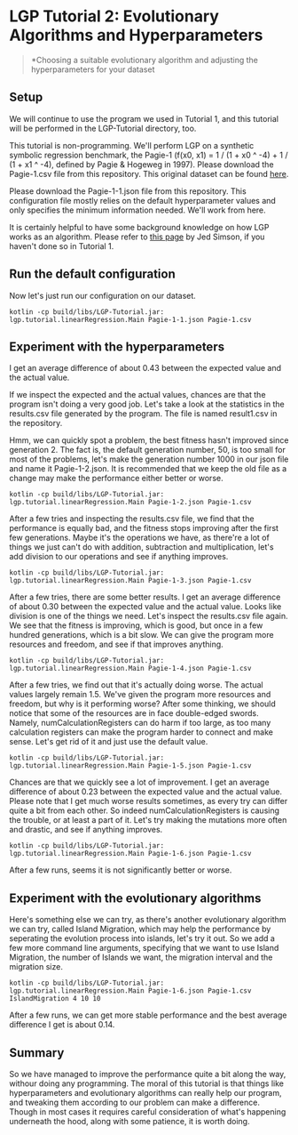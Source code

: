 # LGP Tutorial 2: Evolutionary Algorithms and Hyperparameters

> *Choosing a suitable evolutionary algorithm and adjusting the hyperparameters for your dataset

## Setup

We will continue to use the program we used in Tutorial 1, and this tutorial will be performed in the LGP-Tutorial directory, too.

This tutorial is non-programming. We'll perform LGP on a synthetic symbolic regression benchmark, the Pagie-1 (f(x0, x1) = 1 / (1 + x0 ^ -4) + 1 / (1 + x1 ^ -4), defined by Pagie & Hogeweg in 1997). Please download the Pagie-1.csv file from this repository. This original dataset can be found [here](https://github.com/PonyGE/PonyGE2/blob/master/datasets/Paige1/Train.txt).

Please download the Pagie-1-1.json file from this repository. This configuration file mostly relies on the default hyperparameter values and only specifies the minimum information needed. We'll work from here.

It is certainly helpful to have some background knowledge on how LGP works as an algorithm. Please refer to [this page](http://lgp-tutorial.jedsimson.co.nz/lgp/lgp.html) by Jed Simson, if you haven't done so in Tutorial 1.

## Run the default configuration

Now let's just run our configuration on our dataset.

```
kotlin -cp build/libs/LGP-Tutorial.jar: lgp.tutorial.linearRegression.Main Pagie-1-1.json Pagie-1.csv
```

## Experiment with the hyperparameters

I get an average difference of about 0.43 between the expected value and the actual value.

If we inspect the expected and the actual values, chances are that the program isn't doing a very good job. Let's take a look at the statistics in the results.csv file generated by the program. The file is named result1.csv in the repository.

Hmm, we can quickly spot a problem, the best fitness hasn't improved since generation 2. The fact is, the default generation number, 50, is too small for most of the problems, let's make the generation number 1000 in our json file and name it Pagie-1-2.json. It is recommended that we keep the old file as a change may make the performance either better or worse.

```
kotlin -cp build/libs/LGP-Tutorial.jar: lgp.tutorial.linearRegression.Main Pagie-1-2.json Pagie-1.csv
```

After a few tries and inspecting the results.csv file, we find that the performance is equally bad, and the fitness stops improving after the first few generations. Maybe it's the operations we have, as there're a lot of things we just can't do with addition, subtraction and multiplication, let's add division to our operations and see if anything improves.

```
kotlin -cp build/libs/LGP-Tutorial.jar: lgp.tutorial.linearRegression.Main Pagie-1-3.json Pagie-1.csv
```

After a few tries, there are some better results. I get an average difference of about 0.30 between the expected value and the actual value. Looks like division is one of the things we need. Let's inspect the results.csv file again. We see that the fitness is improving, which is good, but once in a few hundred generations, which is a bit slow. We can give the program more resources and freedom, and see if that improves anything.

```
kotlin -cp build/libs/LGP-Tutorial.jar: lgp.tutorial.linearRegression.Main Pagie-1-4.json Pagie-1.csv
```

After a few tries, we find out that it's actually doing worse. The actual values largely remain 1.5. We've given the program more resources and freedom, but why is it performing worse? After some thinking, we should notice that some of the resources are in face double-edged swords. Namely, numCalculationRegisters can do harm if too large, as too many calculation registers can make the program harder to connect and make sense. Let's get rid of it and just use the default value.

```
kotlin -cp build/libs/LGP-Tutorial.jar: lgp.tutorial.linearRegression.Main Pagie-1-5.json Pagie-1.csv
```

Chances are that we quickly see a lot of improvement. I get an average difference of about 0.23 between the expected value and the actual value. Please note that I get much worse results sometimes, as every try can differ quite a bit from each other. So indeed numCalculationRegisters is causing the trouble, or at least a part of it. Let's try making the mutations more often and drastic, and see if anything improves.

```
kotlin -cp build/libs/LGP-Tutorial.jar: lgp.tutorial.linearRegression.Main Pagie-1-6.json Pagie-1.csv
```

After a few runs, seems it is not significantly better or worse.

## Experiment with the evolutionary algorithms

Here's something else we can try, as there's another evolutionary algorithm we can try, called Island Migration, which may help the performance by seperating the evolution process into islands, let's try it out. So we add a few more command line arguments, specifying that we want to use Island Migration, the number of Islands we want, the migration interval and the migration size.

```
kotlin -cp build/libs/LGP-Tutorial.jar: lgp.tutorial.linearRegression.Main Pagie-1-6.json Pagie-1.csv IslandMigration 4 10 10
```

After a few runs, we can get more stable performance and the best average difference I get is about 0.14.

## Summary

So we have managed to improve the performance quite a bit along the way, withour doing any programming. The moral of this tutorial is that things like hyperparameters and evolutionary algorithms can really help our program, and tweaking them according to our problem can make a difference. Though in most cases it requires careful consideration of what's happening underneath the hood, along with some patience, it is worth doing.
